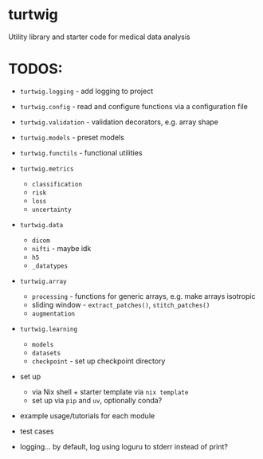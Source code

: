 # turtwig
Utility library and starter code for medical data analysis



# TODOS:
- `turtwig.logging` - add logging to project
- `turtwig.config` - read and configure functions via a configuration file
- `turtwig.validation` - validation decorators, e.g. array shape
- `turtwig.models` - preset models
- `turtwig.functils` - functional utilities
- `turtwig.metrics`
    - `classification`
    - `risk`
    - `loss`
    - `uncertainty`
- `turtwig.data`
    - `dicom`
    - `nifti` - maybe idk
    - `h5`
    - `_datatypes`
- `turtwig.array`
  - `processing` - functions for generic arrays, e.g. make arrays isotropic
  - sliding window - `extract_patches()`, `stitch_patches()`
  - `augmentation`
  
- `turtwig.learning`
    - `models`
    - `datasets`
    - `checkpoint` - set up checkpoint directory

- set up
    - via Nix shell + starter template via `nix template`
    - set up via `pip` and `uv`, optionally conda?
- example usage/tutorials for each module
- test cases

- logging... by default, log using loguru to stderr instead of print?
